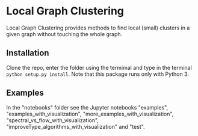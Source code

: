 # Local Graph Clustering

Local Graph Clustering provides methods to find local (small) clusters in a given graph
without touching the whole graph.  

## Installation

Clone the repo, enter the folder using the termimal and type in the terminal `python setup.py install`.
Note that this package runs only with Python 3.

## Examples


In the "notebooks" folder see the Jupyter notebooks "examples", "examples_with_visualization", 
"more_examples_with_visualization", "spectral_vs_flow_with_visualization", "improveType_algorithms_with_visualization" and "test".
